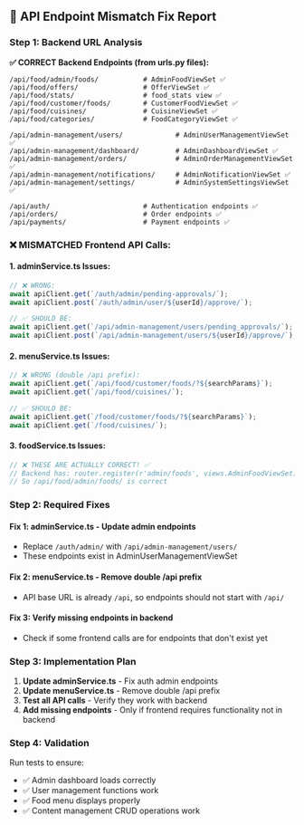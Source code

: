 ## 🔧 API Endpoint Mismatch Fix Report

### **Step 1: Backend URL Analysis**

**✅ CORRECT Backend Endpoints (from urls.py files):**

```
/api/food/admin/foods/           # AdminFoodViewSet ✅
/api/food/offers/                # OfferViewSet ✅
/api/food/stats/                 # food_stats view ✅
/api/food/customer/foods/        # CustomerFoodViewSet ✅
/api/food/cuisines/              # CuisineViewSet ✅
/api/food/categories/            # FoodCategoryViewSet ✅

/api/admin-management/users/             # AdminUserManagementViewSet ✅
/api/admin-management/dashboard/         # AdminDashboardViewSet ✅
/api/admin-management/orders/            # AdminOrderManagementViewSet ✅
/api/admin-management/notifications/     # AdminNotificationViewSet ✅
/api/admin-management/settings/          # AdminSystemSettingsViewSet ✅

/api/auth/                       # Authentication endpoints ✅
/api/orders/                     # Order endpoints ✅
/api/payments/                   # Payment endpoints ✅
```

### **❌ MISMATCHED Frontend API Calls:**

#### **1. adminService.ts Issues:**

```typescript
// ❌ WRONG:
await apiClient.get(`/auth/admin/pending-approvals/`);
await apiClient.post(`/auth/admin/user/${userId}/approve/`);

// ✅ SHOULD BE:
await apiClient.get(`/api/admin-management/users/pending_approvals/`);
await apiClient.post(`/api/admin-management/users/${userId}/approve/`);
```

#### **2. menuService.ts Issues:**

```typescript
// ❌ WRONG (double /api prefix):
await apiClient.get(`/api/food/customer/foods/?${searchParams}`);
await apiClient.get(`/api/food/cuisines/`);

// ✅ SHOULD BE:
await apiClient.get(`/food/customer/foods/?${searchParams}`);
await apiClient.get(`/food/cuisines/`);
```

#### **3. foodService.ts Issues:**

```typescript
// ❌ THESE ARE ACTUALLY CORRECT! ✅
// Backend has: router.register(r'admin/foods', views.AdminFoodViewSet)
// So /api/food/admin/foods/ is correct
```

### **Step 2: Required Fixes**

#### **Fix 1: adminService.ts - Update admin endpoints**

- Replace `/auth/admin/` with `/api/admin-management/users/`
- These endpoints exist in AdminUserManagementViewSet

#### **Fix 2: menuService.ts - Remove double /api prefix**

- API base URL is already `/api`, so endpoints should not start with `/api/`

#### **Fix 3: Verify missing endpoints in backend**

- Check if some frontend calls are for endpoints that don't exist yet

### **Step 3: Implementation Plan**

1. **Update adminService.ts** - Fix auth admin endpoints
2. **Update menuService.ts** - Remove double /api prefix
3. **Test all API calls** - Verify they work with backend
4. **Add missing endpoints** - Only if frontend requires functionality not in backend

### **Step 4: Validation**

Run tests to ensure:

- ✅ Admin dashboard loads correctly
- ✅ User management functions work
- ✅ Food menu displays properly
- ✅ Content management CRUD operations work
